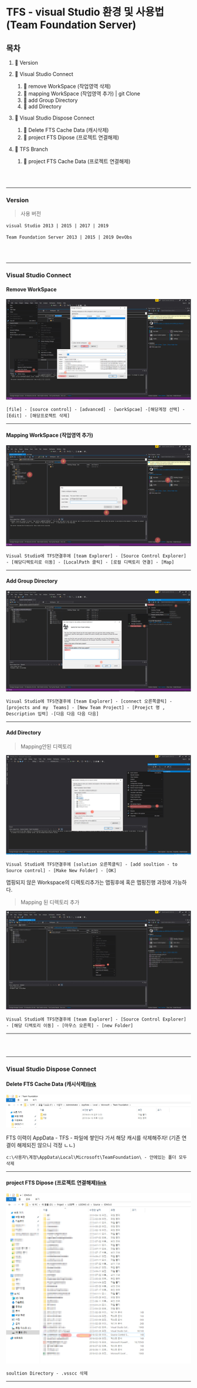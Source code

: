 # TFS - visual Studio 환경 및 사용법 (Team Foundation Server)

## 목차
1. :thought_balloon: Version 
1. :thought_balloon: Visual Studio Connect 
    1. :thought_balloon: remove WorkSpace (작업영역 삭제) 
    1. :thought_balloon: mapping WorkSpace (작업영역 추가) | git Clone
    1. :thought_balloon: add Group Directory
    1. :thought_balloon: add Directory 
1. :thought_balloon: Visual Studio Dispose Connect 
    1. :thought_balloon: Delete FTS Cache Data (캐시삭제) 
    1. :thought_balloon: project FTS Dipose (프로젝트 연결해제)
    
1. :thought_balloon: TFS Branch 
    1. :thought_balloon: project FTS Cache Data (프로젝트 연결해제)

<br>
<br>

<hr>

### Version
> 사용 버전 

`visual Studio 2013 | 2015 | 2017 | 2019`

`Team Foundation Server 2013 | 2015 | 2019 DevObs`

<br>
<br>
<hr>

### Visual Studio Connect


#### Remove WorkSpace 

![Alt text](./image/TFS_workSpaceRemove.jpg "1")


`[file] - [source control] - [advanced] - [workSpcae] -[해당계정 선택] -[Edit] - [해당프로젝트 삭제]`

<hr>

#### Mapping WorkSpace (작업영역 추가) 

![Alt text](./image/TFS_workSpaceMapping.jpg "1")


`Visual Studio에 TFS연결후에 [team Explorer] - [Source Control Explorer] - [해당디렉토리로 이동] - [LocalPath 클릭] - [로컬 디렉토리 연결] - [Map]`

<hr>

#### Add Group Directory 

![Alt text](./image/TFS_addGroupDirectory.jpg "1")

`Visual Studio에 TFS연결후에 [team Explorer] - [connect 오른쪽클릭] - [projects and my  Teams] - [New Team Project] - [Proejct 명 , Description 입력] -[다음 다음 다음 다음]`

<hr>

#### Add Directory 

> Mapping안된 디렉토리

![Alt text](./image/TFS_addDirectory_notmapping.jpg "1")

`Visual Studio에 TFS연결후에 [solution 오른쪽클릭] - [add soultion - to Source control] - [Make New Folder] - [OK] `


맵핑되지 않은 Workspace의 디렉토리추가는 맵핑후에 혹은 맵핑진행 과정에 가능하다.

> Mapping 된 디렉토리 추가


![Alt text](./image/TFS_addDirectory_mapping.jpg "1")

`Visual Studio에 TFS연결후에 [team Explorer] - [Source Control Explorer] - [해당 디렉토리 이동] - [마우스 오른쪽] - [new Folder] `


<hr>

<br>
<br>
<hr>

### Visual Studio Dispose Connect

#### Delete FTS Cache Data (캐시삭제)[link](#MailService)



![Alt text](./image/TFS_removeCache.jpg "1")

FTS 이력이 AppData - TFS - 파일에 쌓인다 가서 해당 캐시를 삭제해주자!  (기존 연결이 해제되진 않으니 걱정 ㄴㄴ)

`c:\사용자\계정\AppData\Local\Microsoft\TeamFoundation\ - 안에있는 폴더 모두 삭제`

<hr>

#### project FTS Dipose (프로젝트 연결해제)[link](#MailService)

![Alt text](./image/TFS_diposeProject.jpg "1")

`soultion Directory - .vsscc 삭제`

<hr>